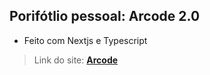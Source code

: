 ## Porifótlio pessoal: Arcode 2.0

- Feito com Nextjs e Typescript

> Link do site: **[Arcode](https://arcode.netlify.app/)** <br>
